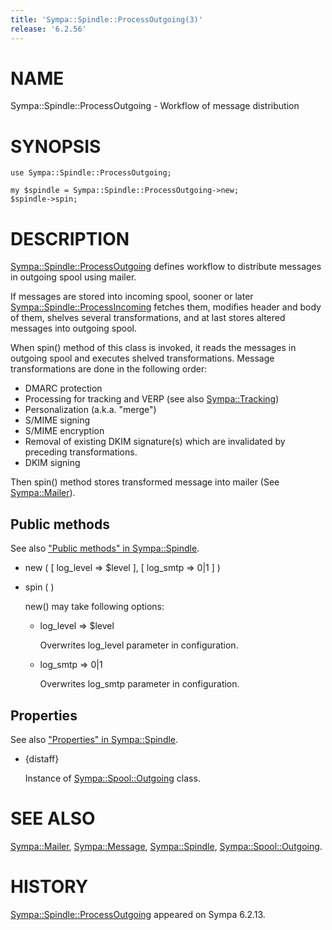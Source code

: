 ```yaml
---
title: 'Sympa::Spindle::ProcessOutgoing(3)'
release: '6.2.56'
---
```


# NAME

Sympa::Spindle::ProcessOutgoing - Workflow of message distribution

# SYNOPSIS

    use Sympa::Spindle::ProcessOutgoing;

    my $spindle = Sympa::Spindle::ProcessOutgoing->new;
    $spindle->spin;

# DESCRIPTION

[Sympa::Spindle::ProcessOutgoing](./Sympa-Spindle-ProcessOutgoing.3.md) defines workflow to distribute messages
in outgoing spool using mailer.

If messages are stored into incoming spool, sooner or later
[Sympa::Spindle::ProcessIncoming](./Sympa-Spindle-ProcessIncoming.3.md) fetches them, modifies header and body of
them, shelves several transformations, and at last stores altered messages
into outgoing spool.

When spin() method of this class is invoked, it reads the messages in outgoing
spool and executes shelved transformations.
Message transformations are done in the following order:

- DMARC protection
- Processing for tracking and VERP (see also <Sympa::Tracking>)
- Personalization (a.k.a. "merge")
- S/MIME signing
- S/MIME encryption
- Removal of existing DKIM signature(s) which are invalidated by
preceding transformations.
- DKIM signing

Then spin() method stores transformed message into mailer
(See [Sympa::Mailer](./Sympa-Mailer.3.md)).

## Public methods

See also ["Public methods" in Sympa::Spindle](./Sympa-Spindle.3.md#public-methods).

- new ( \[ log\_level => $level \], \[ log\_smtp => 0&#124;1 \] )
- spin ( )

    new() may take following options:

    - log\_level => $level

        Overwrites log\_level parameter in configuration.

    - log\_smtp => 0&#124;1

        Overwrites log\_smtp parameter in configuration.

## Properties

See also ["Properties" in Sympa::Spindle](./Sympa-Spindle.3.md#properties).

- {distaff}

    Instance of [Sympa::Spool::Outgoing](./Sympa-Spool-Outgoing.3.md) class.

# SEE ALSO

[Sympa::Mailer](./Sympa-Mailer.3.md), [Sympa::Message](./Sympa-Message.3.md), [Sympa::Spindle](./Sympa-Spindle.3.md),
[Sympa::Spool::Outgoing](./Sympa-Spool-Outgoing.3.md).

# HISTORY

[Sympa::Spindle::ProcessOutgoing](./Sympa-Spindle-ProcessOutgoing.3.md) appeared on Sympa 6.2.13.
